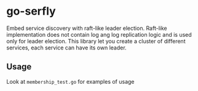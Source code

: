 # go-serfly
Embed service discovery with raft-like leader election. Raft-like implementation does not contain log ang log replication logic and is used only for leader election.
This library let you create a cluster of different services, each service can have its own leader.

## Usage
Look at ```membership_test.go``` for examples of usage